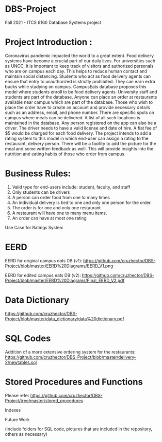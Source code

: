 # DBS-Project
Fall 2021 - ITCS 6160 Database Systems project

# Project Introduction :
Coronavirus pandemic impacted the world to a great extent. Food delivery systems have become a crucial part of our daily lives. For universities such as UNCC, it is important to keep track of visitors and authorized personals who are on campus each day. This helps to reduce human contact and maintain social distancing. 	Students who act as food delivery agents can ensure that entry to unauthorized is strictly prohibited. They can earn extra bucks while studying on campus. CampusEats database proposes this model where students enroll to be food delivery agents. University staff and students are part of the database. Anyone can place an order at restaurants available near campus which are part of the database. Those who wish to place the order have to create an account and provide necessary details such as an address, email, and phone number. There are specific spots on campus where meals can be delivered. A list of all such locations is maintained in the database. Any person registered on the app can also be a driver. The driver needs to have a valid license and date of hire. A flat fee of $5 would be charged for each food delivery. 
The project intends to add a rating system to this model in which end-user can assign a rating to the restaurant, delivery person. There will be a facility to add the picture for the meal and some written feedback as well. This will provide insights into the nutrition and eating habits of those who order from campus. 

# Business Rules:
1. Valid type for end-users include: student, faculty, and staff
2. Only students can be drivers
3. A person can order food from one to many times
4. An individual delivery is tied to one and only one person for the order. 
5. The order is for one and only one restaurant
6. A restaurant will have one to many menu items.
7. An order can have at most one rating


Use Case for Ratings System

# EERD
EERD for original campus eats DB (v1):
https://github.com/cruzhector/DBS-Project/blob/master/EERD%20Diagrams/EERD_V1.png

EERD for edited campus eats DB (v2):
https://github.com/cruzhector/DBS-Project/blob/master/EERD%20Diagrams/Final_EERD_V2.pdf

# Data Dictionary
https://github.com/cruzhector/DBS-Project/blob/master/data_dictionary/data%20dictionary.pdf

# SQL Codes
Addition of a more extensive ordering system for the restaurants:
https://github.com/cruzhector/DBS-Project/blob/master/delivery-2/newtables.sql
# Stored Procedures and Functions
Please refer https://github.com/cruzhector/DBS-Project/tree/master/stored_procedures

Indexes

Future Work

(include folders for SQL code, pictures that are included in the repository, others as necessary)


